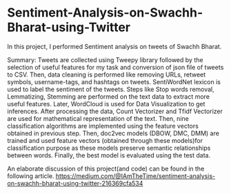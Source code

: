 # Sentiment-Analysis-on-Swachh-Bharat-using-Twitter

In this project, I performed Sentiment analysis on tweets of Swachh Bharat. 

Summary:
Tweets are collected using Tweepy library followed by the selection of useful features for my task and conversion of json file of tweets to CSV. Then, data cleaning is performed like removing URLs, retweet symbols, username-tags, and hashtags on tweets. SentiWordNet lexicon is used to label the sentiment of the tweets. Steps like Stop words removal, Lemmatizing, Stemming are performed on the text data to extract more useful features. Later, WordCloud is used for Data Visualization to get inferences. After processing the data, Count Vectorizer and Tfidf Vectorizer are used for mathematical representation of the text. Then, nine classification algorithms are implemented using the feature vectors obtained in previous step. Then, doc2vec models (DBOW, DMC, DMM) are trained and used feature vectors (obtained through these models)for classification purpose as these models preserve semantic relationships between words. Finally, the best model is evaluated using the test data.




An elaborate discussion of this project(and code) can be found in the following article. https://medium.com/@IAmTheTime/sentiment-analysis-on-swachh-bharat-using-twitter-216369cfa534 
